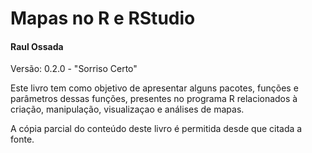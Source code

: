 # Mapas no R e RStudio
#### Raul Ossada

Versão: 0.2.0 - "Sorriso Certo"

Este livro tem como objetivo de apresentar alguns pacotes, funções e parâmetros dessas funções, presentes no programa R relacionados à criação, manipulação, visualizaçao e análises de mapas.



A cópia parcial do conteúdo deste livro é permitida desde que citada a fonte.


